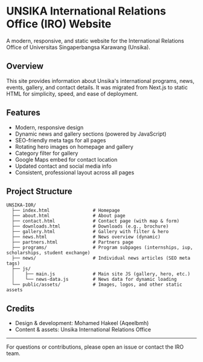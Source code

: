 # UNSIKA International Relations Office (IRO) Website

A modern, responsive, and static website for the International Relations Office of Universitas Singaperbangsa Karawang (Unsika).

## Overview
This site provides information about Unsika's international programs, news, events, gallery, and contact details. It was migrated from Next.js to static HTML for simplicity, speed, and ease of deployment.

## Features
- Modern, responsive design
- Dynamic news and gallery sections (powered by JavaScript)
- SEO-friendly meta tags for all pages
- Rotating hero images on homepage and gallery
- Category filter for gallery
- Google Maps embed for contact location
- Updated contact and social media info
- Consistent, professional layout across all pages

## Project Structure
```
UNSIKA-IOR/
  ├── index.html                # Homepage
  ├── about.html                # About page
  ├── contact.html              # Contact page (with map & form)
  ├── downloads.html            # Downloads (e.g., brochure)
  ├── gallery.html              # Gallery with filter & hero
  ├── news.html                 # News overview (dynamic)
  ├── partners.html             # Partners page
  ├── programs/                 # Program subpages (internships, iup, scholarships, student exchange)
  ├── news/                     # Individual news articles (SEO meta tags)
  ├── js/
  │    ├── main.js              # Main site JS (gallery, hero, etc.)
  │    └── news-data.js         # News data for dynamic loading
  └── public/assets/            # Images, logos, and other static assets
```


## Credits
- Design & development: Mohamed Hakeel (Aqeelbmh)
- Content & assets: Unsika International Relations Office

---
For questions or contributions, please open an issue or contact the IRO team. 